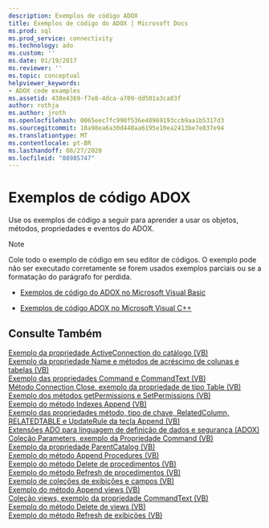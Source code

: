```yaml
---
description: Exemplos de código ADOX
title: Exemplos de código do ADOX | Microsoft Docs
ms.prod: sql
ms.prod_service: connectivity
ms.technology: ado
ms.custom: ''
ms.date: 01/19/2017
ms.reviewer: ''
ms.topic: conceptual
helpviewer_keywords:
- ADOX code examples
ms.assetid: 438e4369-f7e8-4dca-a709-dd501a3ca83f
author: rothja
ms.author: jroth
ms.openlocfilehash: 0065eec7fc990f536e40969193ccb9aa1b5317d3
ms.sourcegitcommit: 18a98ea6a30d448aa6195e10ea2413be7e837e94
ms.translationtype: MT
ms.contentlocale: pt-BR
ms.lasthandoff: 08/27/2020
ms.locfileid: "88985747"
---
```

# <a name="adox-code-examples"></a>Exemplos de código ADOX
Use os exemplos de código a seguir para aprender a usar os objetos, métodos, propriedades e eventos do ADOX.  
  
> [!NOTE]
>  Cole todo o exemplo de código em seu editor de códigos. O exemplo pode não ser executado corretamente se forem usados exemplos parciais ou se a formatação do parágrafo for perdida.  
  
-   [Exemplos de código do ADOX no Microsoft Visual Basic](./adox-code-examples-in-microsoft-visual-basic.md)  
  
-   [Exemplos de código ADOX no Microsoft Visual C++](./adox-code-examples-in-microsoft-visual-c.md)  
  
## <a name="see-also"></a>Consulte Também  
 [Exemplo da propriedade ActiveConnection do catálogo (VB)](./catalog-activeconnection-property-example-vb.md)   
 [Exemplo da propriedade Name e métodos de acréscimo de colunas e tabelas (VB)](./columns-and-tables-append-methods-name-property-example-vb.md)   
 [Exemplo das propriedades Command e CommandText (VB)](./command-and-commandtext-properties-example-vb.md)   
 [Método Connection Close, exemplo da propriedade de tipo Table (VB)](./connection-close-method-table-type-property-example-vb.md)   
 [Exemplo dos métodos getPermissions e SetPermissions (VB)](./getpermissions-and-setpermissions-methods-example-vb.md)   
 [Exemplo do método Indexes Append (VB)](./indexes-append-method-example-vb.md)   
 [Exemplo das propriedades método, tipo de chave, RelatedColumn, RELATEDTABLE e UpdateRule da tecla Append (VB)](./keys-append-method-key-type-relatedcolumn-relatedtable-example-vb.md)   
 [Extensões ADO para linguagem de definição de dados e segurança (ADOX)](../../guide/extensions/ado-extensions-for-data-definition-language-and-security-adox.md)   
 [Coleção Parameters, exemplo da Propriedade Command (VB)](./parameters-collection-command-property-example-vb.md)   
 [Exemplo da propriedade ParentCatalog (VB)](./parentcatalog-property-example-vb.md)   
 [Exemplo do método Append Procedures (VB)](./procedures-append-method-example-vb.md)   
 [Exemplo do método Delete de procedimentos (VB)](./procedures-delete-method-example-vb.md)   
 [Exemplo do método Refresh de procedimentos (VB)](./procedures-refresh-method-example-vb.md)   
 [Exemplo de coleções de exibições e campos (VB)](./views-and-fields-collections-example-vb.md)   
 [Exemplo do método Append views (VB)](./views-append-method-example-vb.md)   
 [Coleção views, exemplo da propriedade CommandText (VB)](./views-collection-commandtext-property-example-vb.md)   
 [Exemplo do método Delete de views (VB)](./views-delete-method-example-vb.md)   
 [Exemplo do método Refresh de exibições (VB)](./views-refresh-method-example-vb.md)